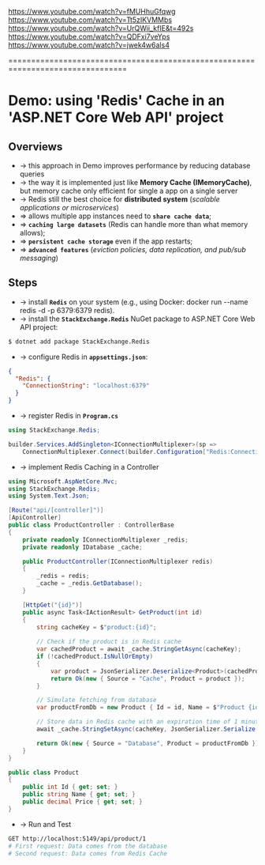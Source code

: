 https://www.youtube.com/watch?v=fMUHhuGfqwg
https://www.youtube.com/watch?v=Tt5zIKVMMbs
https://www.youtube.com/watch?v=UrQWii_kfIE&t=492s
https://www.youtube.com/watch?v=QDFxi7veYps
https://www.youtube.com/watch?v=jwek4w6als4

================================================================================
# Demo: using 'Redis' Cache in an 'ASP.NET Core Web API' project

## Overviews
* -> this approach in Demo improves performance by reducing database queries
* -> the way it is implemented just like **Memory Cache (IMemoryCache)**, but memory cache only efficient for single a app on a single server
* -> Redis still the best choice for **distributed system** (_scalable applications or microservices_)
* => allows multiple app instances need to **`share cache data`**;
* => **`caching large datasets`** (Redis can handle more than what memory allows);
* => **`persistent cache storage`** even if the app restarts;
* => **`advanced features`** (_eviction policies, data replication, and pub/sub messaging_)

## Steps
* -> install **`Redis`** on your system (e.g., using Docker: docker run --name redis -d -p 6379:6379 redis).
* -> install the **`StackExchange.Redis`** NuGet package to ASP.NET Core Web API project:
```bash
$ dotnet add package StackExchange.Redis
```

* -> configure Redis in **`appsettings.json`**:
```json
{
  "Redis": {
    "ConnectionString": "localhost:6379"
  }
}
```

* -> register Redis in **`Program.cs`**
```cs
using StackExchange.Redis;

builder.Services.AddSingleton<IConnectionMultiplexer>(sp =>
    ConnectionMultiplexer.Connect(builder.Configuration["Redis:ConnectionString"]));
```

* -> implement Redis Caching in a Controller
```cs
using Microsoft.AspNetCore.Mvc;
using StackExchange.Redis;
using System.Text.Json;

[Route("api/[controller]")]
[ApiController]
public class ProductController : ControllerBase
{
    private readonly IConnectionMultiplexer _redis;
    private readonly IDatabase _cache;

    public ProductController(IConnectionMultiplexer redis)
    {
        _redis = redis;
        _cache = _redis.GetDatabase();
    }

    [HttpGet("{id}")]
    public async Task<IActionResult> GetProduct(int id)
    {
        string cacheKey = $"product:{id}";
        
        // Check if the product is in Redis cache
        var cachedProduct = await _cache.StringGetAsync(cacheKey);
        if (!cachedProduct.IsNullOrEmpty)
        {
            var product = JsonSerializer.Deserialize<Product>(cachedProduct);
            return Ok(new { Source = "Cache", Product = product });
        }

        // Simulate fetching from database
        var productFromDb = new Product { Id = id, Name = $"Product {id}", Price = 100 + id };

        // Store data in Redis cache with an expiration time of 1 minute
        await _cache.StringSetAsync(cacheKey, JsonSerializer.Serialize(productFromDb), TimeSpan.FromMinutes(1));

        return Ok(new { Source = "Database", Product = productFromDb });
    }
}

public class Product
{
    public int Id { get; set; }
    public string Name { get; set; }
    public decimal Price { get; set; }
}
```

* -> Run and Test
```bash
GET http://localhost:5149/api/product/1
# First request: Data comes from the database
# Second request: Data comes from Redis Cache
```

